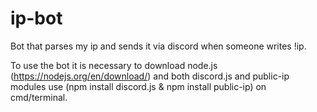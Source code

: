 # ip-bot
Bot that parses my ip and sends it via discord when someone writes !ip.

To use the bot it is necessary to download node.js (https://nodejs.org/en/download/) and both discord.js and public-ip modules use (npm install discord.js & npm install public-ip) on cmd/terminal.

